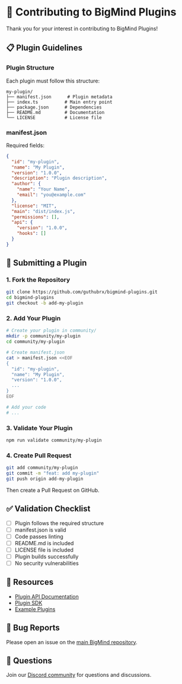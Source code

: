 # 🤝 Contributing to BigMind Plugins

Thank you for your interest in contributing to BigMind Plugins!

## 📋 Plugin Guidelines

### Plugin Structure

Each plugin must follow this structure:

```
my-plugin/
├── manifest.json      # Plugin metadata
├── index.ts          # Main entry point
├── package.json      # Dependencies
├── README.md         # Documentation
└── LICENSE           # License file
```

### manifest.json

Required fields:

```json
{
  "id": "my-plugin",
  "name": "My Plugin",
  "version": "1.0.0",
  "description": "Plugin description",
  "author": {
    "name": "Your Name",
    "email": "you@example.com"
  },
  "license": "MIT",
  "main": "dist/index.js",
  "permissions": [],
  "api": {
    "version": "1.0.0",
    "hooks": []
  }
}
```

## 🚀 Submitting a Plugin

### 1. Fork the Repository

```bash
git clone https://github.com/guthubrx/bigmind-plugins.git
cd bigmind-plugins
git checkout -b add-my-plugin
```

### 2. Add Your Plugin

```bash
# Create your plugin in community/
mkdir -p community/my-plugin
cd community/my-plugin

# Create manifest.json
cat > manifest.json <<EOF
{
  "id": "my-plugin",
  "name": "My Plugin",
  "version": "1.0.0",
  ...
}
EOF

# Add your code
# ...
```

### 3. Validate Your Plugin

```bash
npm run validate community/my-plugin
```

### 4. Create Pull Request

```bash
git add community/my-plugin
git commit -m "feat: add my-plugin"
git push origin add-my-plugin
```

Then create a Pull Request on GitHub.

## ✅ Validation Checklist

- [ ] Plugin follows the required structure
- [ ] manifest.json is valid
- [ ] Code passes linting
- [ ] README.md is included
- [ ] LICENSE file is included
- [ ] Plugin builds successfully
- [ ] No security vulnerabilities

## 📖 Resources

- [Plugin API Documentation](https://docs.bigmind.app/api)
- [Plugin SDK](https://www.npmjs.com/package/@bigmind/plugin-sdk)
- [Example Plugins](./official/)

## 🐛 Bug Reports

Please open an issue on the [main BigMind repository](https://github.com/guthubrx/bigmind/issues).

## 💬 Questions

Join our [Discord community](https://discord.gg/bigmind) for questions and discussions.
